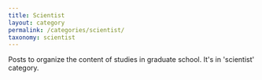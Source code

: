 ```yaml
---
title: Scientist
layout: category
permalink: /categories/scientist/
taxonomy: scientist
---
```


Posts to organize the content of studies in graduate school. It's in 'scientist' category.
